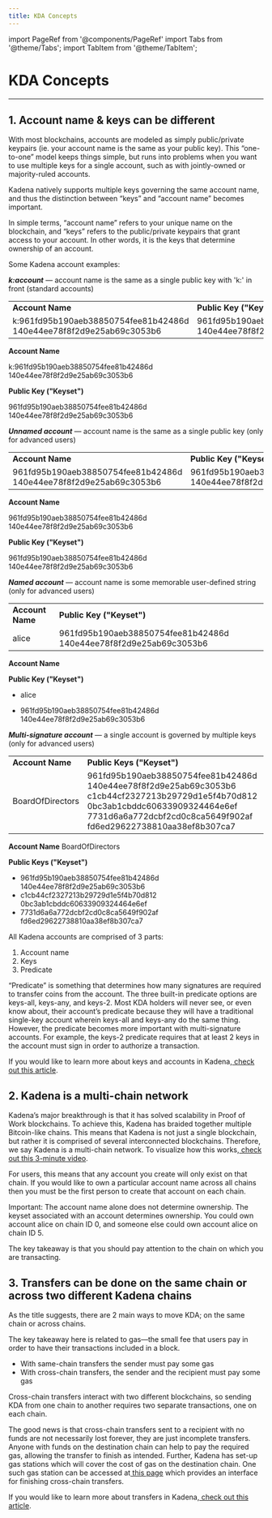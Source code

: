 ```yaml
---
title: KDA Concepts
---
```


import PageRef from '@components/PageRef'
import Tabs from '@theme/Tabs';
import TabItem from '@theme/TabItem';

# KDA Concepts

---

## 1. Account name & keys can be different

With most blockchains, accounts are modeled as simply public/private keypairs (ie. your account name is the same as your public key). This “one-to-one” model keeps things simple, but runs into problems when you want to use multiple keys for a single account, such as with jointly-owned or majority-ruled accounts.

Kadena natively supports multiple keys governing the same account name, and thus the distinction between “keys” and “account name” becomes important.

In simple terms, “account name” refers to your unique name on the blockchain, and “keys” refers to the public/private keypairs that grant access to your account. In other words, it is the keys that determine ownership of an account.

Some Kadena account examples:

_**k:account**_ — account name is the same as a single public key with 'k:' in front (standard accounts)

|                                                                   |                                                                   |
| ----------------------------------------------------------------- | ----------------------------------------------------------------- |
| **Account Name**                                                  | **Public Key ("Keyset")**                                         |
| k:961fd95b190aeb38850754fee81b42486d 140e44ee78f8f2d9e25ab69c3053b6 | 961fd95b190aeb38850754fee81b42486d 140e44ee78f8f2d9e25ab69c3053b6 |

**Account Name**

k:961fd95b190aeb38850754fee81b42486d 140e44ee78f8f2d9e25ab69c3053b6

**Public Key ("Keyset")**

961fd95b190aeb38850754fee81b42486d 140e44ee78f8f2d9e25ab69c3053b6


_**Unnamed account**_ — account name is the same as a single public key (only for advanced users)

|                                                                   |                                                                   |
| ----------------------------------------------------------------- | ----------------------------------------------------------------- |
| **Account Name**                                                  | **Public Key ("Keyset")**                                         |
| 961fd95b190aeb38850754fee81b42486d 140e44ee78f8f2d9e25ab69c3053b6 | 961fd95b190aeb38850754fee81b42486d 140e44ee78f8f2d9e25ab69c3053b6 |

**Account Name**

961fd95b190aeb38850754fee81b42486d 140e44ee78f8f2d9e25ab69c3053b6

**Public Key ("Keyset")**

961fd95b190aeb38850754fee81b42486d 140e44ee78f8f2d9e25ab69c3053b6


_**Named account**_ — account name is some memorable user-defined string (only for advanced users)

|                  |                                                                   |
| ---------------- | ----------------------------------------------------------------- |
| **Account Name** | **Public Key ("Keyset")**                                         |
| alice            | 961fd95b190aeb38850754fee81b42486d 140e44ee78f8f2d9e25ab69c3053b6 |

**Account Name**

**Public Key ("Keyset")**

- alice

- 961fd95b190aeb38850754fee81b42486d 140e44ee78f8f2d9e25ab69c3053b6


_**Multi-signature account**_ — a single account is governed by multiple keys (only for advanced users)

|                  |                                                                                                                                                                                                       |
| ---------------- | ----------------------------------------------------------------------------------------------------------------------------------------------------------------------------------------------------- |
| **Account Name** | **Public Keys ("Keyset")**                                                                                                                                                                            |
| BoardOfDirectors | 961fd95b190aeb38850754fee81b42486d 140e44ee78f8f2d9e25ab69c3053b6 c1cb44cf2327213b29729d1e5f4b70d812 0bc3ab1cbddc60633909324464e6ef 7731d6a6a772dcbf2cd0c8ca5649f902af fd6ed29622738810aa38ef8b307ca7 |

**Account Name**
BoardOfDirectors

**Public Keys ("Keyset")**

- 961fd95b190aeb38850754fee81b42486d 140e44ee78f8f2d9e25ab69c3053b6
- c1cb44cf2327213b29729d1e5f4b70d812 0bc3ab1cbddc60633909324464e6ef
- 7731d6a6a772dcbf2cd0c8ca5649f902af fd6ed29622738810aa38ef8b307ca7


All Kadena accounts are comprised of 3 parts:

1. Account name
2. Keys
3. Predicate

“Predicate” is something that determines how many signatures are required to transfer coins from the account. The three built-in predicate options are keys-all, keys-any, and keys-2. Most KDA holders will never see, or even know about, their account’s predicate because they will have a traditional single-key account wherein keys-all and keys-any do the same thing. However, the predicate becomes more important with multi-signature accounts. For example, the keys-2 predicate requires that at least 2 keys in the account must sign in order to authorize a transaction.

If you would like to learn more about keys and accounts in Kadena,[ check out this article](https://medium.com/kadena-io/beginners-guide-to-kadena-accounts-keysets-fb7f32104291).

## 2. Kadena is a multi-chain network

Kadena’s major breakthrough is that it has solved scalability in Proof of Work blockchains. To achieve this, Kadena has braided together multiple Bitcoin-like chains. This means that Kadena is not just a single blockchain, but rather it is comprised of several interconnected blockchains. Therefore, we say Kadena is a multi-chain network. To visualize how this works,[ check out this 3-minute video](https://www.youtube.com/watch?v=hYvXxFbsN6I).

For users, this means that any account you create will only exist on that chain. If you would like to own a particular account name across all chains then you must be the first person to create that account on each chain.

Important: The account name alone does not determine ownership. The keyset associated with an account determines ownership. You could own account alice on chain ID 0, and someone else could own account alice on chain ID 5.

The key takeaway is that you should pay attention to the chain on which you are transacting.

## 3. Transfers can be done on the same chain or across two different Kadena chains

As the title suggests, there are 2 main ways to move KDA; on the same chain or across chains.

The key takeaway here is related to gas—the small fee that users pay in order to have their transactions included in a block.

- With same-chain transfers the sender must pay some gas
- With cross-chain transfers, the sender and the recipient must pay some gas

Cross-chain transfers interact with two different blockchains, so sending KDA from one chain to another requires two separate transactions, one on each chain.

The good news is that cross-chain transfers sent to a recipient with no funds are not necessarily lost forever, they are just incomplete transfers. Anyone with funds on the destination chain can help to pay the required gas, allowing the transfer to finish as intended. Further, Kadena has set-up gas stations which will cover the cost of gas on the destination chain. One such gas station can be accessed at[ this page](https://transfer.chainweb.com) which provides an interface for finishing cross-chain transfers.

If you would like to learn more about transfers in Kadena,[ check out this article](https://medium.com/kadena-io/kadena-public-blockchain-getting-started-with-transfers-153bf87d6824).
